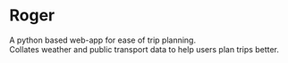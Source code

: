 # <h1>Roger</h1>
A python based web-app for ease of trip planning.<br>
Collates weather and public transport data to help users plan trips better.
